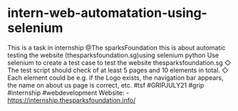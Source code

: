 # intern-web-automatation-using-selenium
This is a task in internship @The sparksFoundation
this is about automatic testing the website (thesparksfoundation.sg)using selenium python
 Use selenium to create a test case to test the website
thesparksfoundation.sg
◇ The test script should check of at least 5 pages and 10
elements in total.
◇ Each element could be e.g. if the Logo exists, the navigation
bar appears, the name on about us page is correct, etc.
#tsf #GRIPJULY21 #grip #internship #webdevelopment
Website: - https://internship.thesparksfoundation.info/
